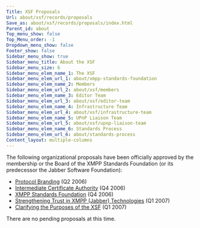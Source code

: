 ```yaml
---
Title: XSF Proposals
Url: about/xsf/records/proposals
Save_as: about/xsf/records/proposals/index.html
Parent_id: about
Top_menu_show: false
Top_Menu_order: -1
Dropdown_menu_show: false
Footer_show: false
Sidebar_menu_show: true
Sidebar_menu_title: About the XSF
Sidebar_menu_size: 6
Sidebar_menu_elem_name_1: The XSF
Sidebar_menu_elem_url_1: about/xmpp-standards-foundation
Sidebar_menu_elem_name_2: Members
Sidebar_menu_elem_url_2: about/xsf/members
Sidebar_menu_elem_name_3: Editor Team
Sidebar_menu_elem_url_3: about/xsf/editor-team
Sidebar_menu_elem_name_4: Infrastructure Team
Sidebar_menu_elem_url_4: about/xsf/infrastructure-team
Sidebar_menu_elem_name_5: UPnP Liaison Team
Sidebar_menu_elem_url_5: about/xsf/upnp-liaison-team
Sidebar_menu_elem_name_6: Standards Process
Sidebar_menu_elem_url_6: about/standards-process
Content_layout: multiple-columns
---
```


The following organizational proposals have been officially approved by the membership or the Board of the XMPP Standards Foundation (or its predecessor the Jabber Software Foundation):

- [Protocol Branding](/about/xsf/records/proposals/protocol-branding) (Q2 2006)
- [Intermediate Certificate Authority](/about/xsf/records/proposals/intermediate-certificate-authority) (Q4 2006)
- [XMPP Standards Foundation](/about/xsf/records/proposals/xmpp-standards-foundation) (Q4 2006)
- [Strengthening Trust in XMPP (Jabber) Technologies](/about/xsf/records/proposals/strengthening-trust-in-jabber-technologies) (Q1 2007)
- [Clarifying the Purposes of the XSF](/about/xsf/records/proposals/clarifying-the-purposes-of-the-xsf) (Q1 2007)

There are no pending proposals at this time.